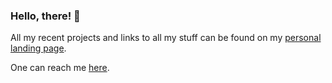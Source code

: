 ### Hello, there! 👋

All my recent projects and links to all my stuff can be found on my [personal landing page](https://wilsandbrink.com).

One can reach me [here](mailto:wilsandbrink@gmail.com).
